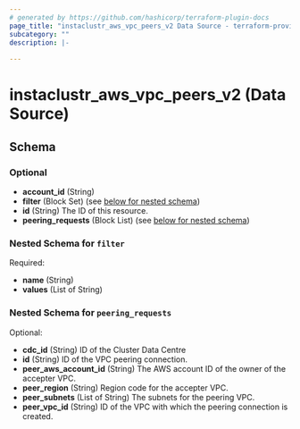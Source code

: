 ```yaml
---
# generated by https://github.com/hashicorp/terraform-plugin-docs
page_title: "instaclustr_aws_vpc_peers_v2 Data Source - terraform-provider-instaclustr"
subcategory: ""
description: |-
  
---
```


# instaclustr_aws_vpc_peers_v2 (Data Source)





<!-- schema generated by tfplugindocs -->
## Schema

### Optional

- **account_id** (String)
- **filter** (Block Set) (see [below for nested schema](#nestedblock--filter))
- **id** (String) The ID of this resource.
- **peering_requests** (Block List) (see [below for nested schema](#nestedblock--peering_requests))

<a id="nestedblock--filter"></a>
### Nested Schema for `filter`

Required:

- **name** (String)
- **values** (List of String)


<a id="nestedblock--peering_requests"></a>
### Nested Schema for `peering_requests`

Optional:

- **cdc_id** (String) ID of the Cluster Data Centre
- **id** (String) ID of the VPC peering connection.
- **peer_aws_account_id** (String) The AWS account ID of the owner of the accepter VPC.
- **peer_region** (String) Region code for the accepter VPC.
- **peer_subnets** (List of String) The subnets for the peering VPC.
- **peer_vpc_id** (String) ID of the VPC with which the peering connection is created.


